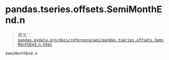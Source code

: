 # pandas.tseries.offsets.SemiMonthEnd.n

> 原文：[`pandas.pydata.org/docs/reference/api/pandas.tseries.offsets.SemiMonthEnd.n.html`](https://pandas.pydata.org/docs/reference/api/pandas.tseries.offsets.SemiMonthEnd.n.html)

```py
SemiMonthEnd.n
```

